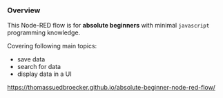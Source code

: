 ### Overview

This Node-RED flow is for **absolute beginners** with minimal `javascript` programming knowledge. 

Covering following main topics:

* save data
* search for data
* display data in a UI

<https://thomassuedbroecker.github.io/absolute-beginner-node-red-flow/>


